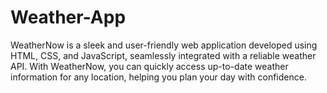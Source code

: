 # Weather-App
WeatherNow is a sleek and user-friendly web application developed using HTML, CSS, and JavaScript, seamlessly integrated with a reliable weather API. With WeatherNow, you can quickly access up-to-date weather information for any location, helping you plan your day with confidence.
